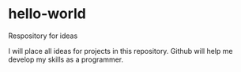 # hello-world
Respository for ideas

I will place all ideas for projects in this repository. Github will help me develop my skills as a programmer.
